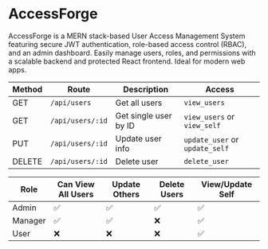 # AccessForge
AccessForge is a MERN stack-based User Access Management System featuring secure JWT authentication, role-based access control (RBAC), and an admin dashboard. Easily manage users, roles, and permissions with a scalable backend and protected React frontend. Ideal for modern web apps.

| Method | Route            | Description           | Access                         |
| ------ | ---------------- | --------------------- | ------------------------------ |
| GET    | `/api/users`     | Get all users         | `view_users`                   |
| GET    | `/api/users/:id` | Get single user by ID | `view_users` or `view_self`    |
| PUT    | `/api/users/:id` | Update user info      | `update_user` or `update_self` |
| DELETE | `/api/users/:id` | Delete user           | `delete_user`                  |


| Role    | Can View All Users | Update Others | Delete Users | View/Update Self |
| ------- | ------------------ | ------------- | ------------ | ---------------- |
| Admin   | ✅                  | ✅             | ✅            | ✅                |
| Manager | ✅                  | ✅             | ❌            | ✅                |
| User    | ❌                  | ❌             | ❌            | ✅                |
